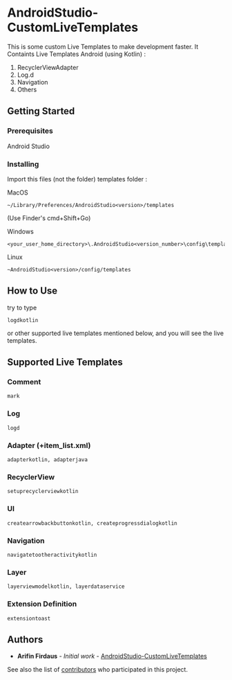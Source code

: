 # AndroidStudio-CustomLiveTemplates

This is some custom Live Templates to make development faster. It Containts Live Templates Android (using Kotlin) : 
1. RecyclerViewAdapter
2. Log.d
3. Navigation
4. Others

## Getting Started

### Prerequisites

Android Studio

### Installing

Import this files (not the folder) templates folder :

MacOS 
```
~/Library/Preferences/AndroidStudio<version>/templates
```
(Use Finder's cmd+Shift+Go)

Windows
```
<your_user_home_directory>\.AndroidStudio<version_number>\config\templates
```

Linux
```
~AndroidStudio<version>/config/templates
```

## How to Use

try to type 
```
logdkotlin
```

or other supported live templates mentioned below, and you will see the live templates.


## Supported Live Templates

### Comment
```
mark
```
### Log
```
logd
```
### Adapter (+item_list.xml)
```
adapterkotlin, adapterjava
```
### RecyclerView
```
setuprecyclerviewkotlin
```
### UI
```
createarrowbackbuttonkotlin, createprogressdialogkotlin
```
### Navigation
```
navigatetootheractivitykotlin
```
### Layer
```
layerviewmodelkotlin, layerdataservice
```
### Extension Definition
```
extensiontoast
```

## Authors

* **Arifin Firdaus** - *Initial work* - [AndroidStudio-CustomLiveTemplates](https://github.com/arifinfrds/AndroidStudio-CustomLiveTemplates)

See also the list of [contributors](https://github.com/arifinfrds/AndroidStudio-CustomLiveTemplates/contributors) who participated in this project.
